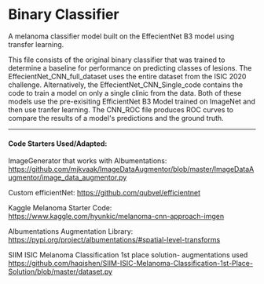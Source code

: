 # Binary Classifier
A melanoma classifier model built on the EffecientNet B3 model using transfer learning. 

This file consists of the original binary classifier that was trained to determine a baseline for performance on predicting classes of lesions. The EffecientNet_CNN_full_dataset uses the entire dataset from the ISIC 2020 challenge. Alternatively, the EffecientNet_CNN_Single_code contains the code to train a model on only a single clinic from the data. Both of these models use the pre-exisiting EfficientNet B3 Model trained on ImageNet and then use tranfer learning. The CNN_ROC file produces ROC curves to compare the results of a model's predictions and the ground truth. 

---

#### Code Starters Used/Adapted: 

ImageGenerator that works with Albumentations:
https://github.com/mjkvaak/ImageDataAugmentor/blob/master/ImageDataAugmentor/image_data_augmentor.py

Custom efficientNet:
https://github.com/qubvel/efficientnet

Kaggle Melanoma Starter Code:
https://www.kaggle.com/hyunkic/melanoma-cnn-approach-imgen

Albumentations Augmentation Library:
https://pypi.org/project/albumentations/#spatial-level-transforms

SIIM ISIC Melanoma Classification 1st place solution- augmentations used 
https://github.com/haqishen/SIIM-ISIC-Melanoma-Classification-1st-Place-Solution/blob/master/dataset.py
